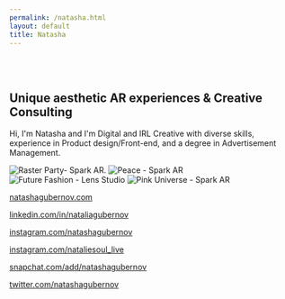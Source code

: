 ```yaml
---
permalink: /natasha.html
layout: default
title: Natasha
---
```


<br><br>

## Unique aesthetic AR experiences & Creative Consulting

Hi, I'm Natasha and I'm Digital and IRL Creative with diverse skills, experience in Product design/Front-end, and a degree in Advertisement Management.

![Raster Party- Spark AR.](https://www.nonchalantart.com/img/dancing-300.gif "Raster Party- Spark AR")
![Peace - Spark AR](https://www.nonchalantart.com/img/peace.gif "Peace - Spark AR")
![Future Fashion - Lens Studio](https://www.nonchalantart.com/img/future-fashion.gif "Future Fashion - Lens Studio")
![Pink Universe - Spark AR](https://www.nonchalantart.com/img/pink-universe300.gif "Pink Universe - Spark AR")

[natashagubernov.com](http://www.natashagubernov.com)

[linkedin.com/in/nataliagubernov](https://www.linkedin.com/in/nataliagubernov/)

[instagram.com/natashagubernov](https://www.instagram.com/natashagubernov/)

[instagram.com/nataliesoul_live](https://www.instagram.com/nataliesoul_live/)

[snapchat.com/add/natashagubernov](https://www.snapchat.com/add/natashagubernov)

[twitter.com/natashagubernov](https://twitter.com/natashagubernov)
